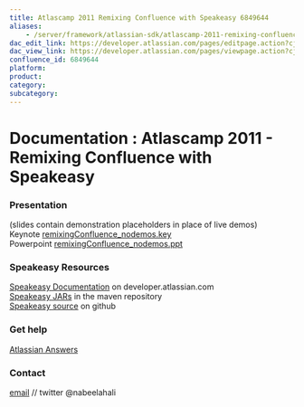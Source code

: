```yaml
---
title: Atlascamp 2011 Remixing Confluence with Speakeasy 6849644
aliases:
    - /server/framework/atlassian-sdk/atlascamp-2011-remixing-confluence-with-speakeasy-6849644.html
dac_edit_link: https://developer.atlassian.com/pages/editpage.action?cjm=wozere&pageId=6849644
dac_view_link: https://developer.atlassian.com/pages/viewpage.action?cjm=wozere&pageId=6849644
confluence_id: 6849644
platform:
product:
category:
subcategory:
---
```

# Documentation : Atlascamp 2011 - Remixing Confluence with Speakeasy

### Presentation

(slides contain demonstration placeholders in place of live demos)  
Keynote [remixingConfluence\_nodemos.key](attachments/6849644/7078136.key)  
Powerpoint [remixingConfluence\_nodemos.ppt](attachments/6849644/7078137.ppt)

### Speakeasy Resources

[Speakeasy Documentation](https://developer.atlassian.com/display/SPEAK/Speakeasy) on developer.atlassian.com  
<a href="https://maven.atlassian.com/content/repositories/atlassian-public/com/atlassian/labs/speakeasy-plugin/" class="external-link">Speakeasy JARs</a> in the maven repository  
<a href="https://github.com/mrdon/speakeasy-plugin" class="external-link">Speakeasy source</a> on github

### Get help

<a href="https://answers.atlassian.com/" class="external-link">Atlassian Answers</a>

### Contact

<a href="mailto:nali@atlassian.com" class="external-link">email</a> // twitter @nabeelahali

 


















































































































































































































































































































